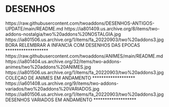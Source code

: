 # DESENHOS

<item>
<title>[I][COLOR indigo][/COLOR][B][COLOR white]DESENHOS ANTIGOS [/COLOR][/B][COLOR indigo]***[/COLOR][/I]</title>
<externallink>https://raw.githubusercontent.com/twoaddons/DESENHOS-ANTIGOS-UPDATE/main/README.md</externallink>
<thumbnail>https://ia801409.us.archive.org/8/items/two-addons-nostalgia/two%20addons%20NOSTALGIA.jpg</thumbnail>
<fanart>https://ia801506.us.archive.org/1/items/fa_20220903/two%20addons3.jpg</fanart>
<info> BORA RELEMBRAR A INFANCIA COM DESENHOS DAS EPOCAS</info>
</item> 
*******************

<item>
<title>[I][COLOR indigo][/COLOR][B][COLOR white]ANIMES [/COLOR][/B][COLOR indigo]***[/COLOR][/I]</title>
<externallink>https://raw.githubusercontent.com/twoaddons/ANIMES/main/README.md</externallink>
<thumbnail>https://ia801404.us.archive.org/32/items/two-addons-animes/two%20addons%20ANIMES.jpg</thumbnail>
<fanart>https://ia801506.us.archive.org/1/items/fa_20220903/two%20addons3.jpg</fanart>
<info>COLEÇAO DE ANIMES EM ANDAMENTO</info>
</item> 
*******************

<item>
<title>[I][COLOR indigo][/COLOR][B][COLOR white]DESENHOS VARIADOS[/COLOR][/B][COLOR indigo]***[/COLOR][/I]</title>
<externallink></externallink>
<thumbnail>https://ia601408.us.archive.org/9/items/two-addons-variados/two%20addons%20VARIADOS.jpg</thumbnail>
<fanart>https://ia801506.us.archive.org/1/items/fa_20220903/two%20addons3.jpg</fanart>
<info>DESENHOS VARIADOS EM ANDAMENTO</info>
</item> 
*******************


